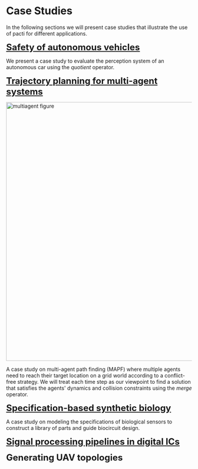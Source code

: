 # Case Studies
In the following sections we will present case studies that illustrate the use of pacti for different applications.

<font size="5">[**Safety of autonomous vehicles**](/pacti/_case_studies/evaluating_perception/simple_script/)</font>

We present a case study to evaluate the perception system of an autonomous car using the _quotient_ operator.

<font size="5">[**Trajectory planning for multi-agent systems**](/pacti/multiagent_intro/)</font>

<img src="/pacti/_case_studies/multiagent_coordination/multiagent_overview.png" alt= "multiagent figure" width="700"/>

A case study on multi-agent path finding (MAPF) where multiple agents need to reach their target location on a grid world according to a conflict-free strategy.
We will treat each time step as our viewpoint to find a solution that satisfies the agents' dynamics and collision constraints using the _merge_ operator.

<font size="5">[**Specification-based synthetic biology**](/pacti/_case_studies/biocircuit_specifications/specification_based_synthetic_biology/)</font>

A case study on modeling the specifications of biological sensors to construct a library of parts and guide biocircuit design.

<font size="5">[**Signal processing pipelines in digital ICs**](/pacti/_case_studies/digital_signal_processing/dsp_wl/)</font>

<font size="5">**Generating UAV topologies**</font>

